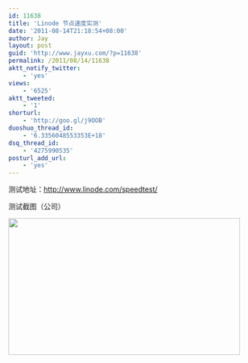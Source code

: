 ```yaml
---
id: 11638
title: 'Linode 节点速度实测'
date: '2011-08-14T21:18:54+08:00'
author: Jay
layout: post
guid: 'http://www.jayxu.com/?p=11638'
permalink: /2011/08/14/11638
aktt_notify_twitter:
    - 'yes'
views:
    - '6525'
aktt_tweeted:
    - '1'
shorturl:
    - 'http://goo.gl/j9OOB'
duoshuo_thread_id:
    - '6.3356048553353E+18'
dsq_thread_id:
    - '4275990535'
posturl_add_url:
    - 'yes'
---
```


测试地址：<a href="https://www.linode.com/speedtest" target="_blank">http://www.linode.com/speedtest/</a>

测试截图（公司）

<a href="http://www.jayxu.com/log/wp-content/uploads/2011/08/无标题.png"><img class="alignnone size-full wp-image-11640" style="width: 460px; height: 272px;" title="无标题" src="http://www.jayxu.com/log/wp-content/uploads/2011/08/无标题.png" alt="" /></a>
